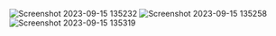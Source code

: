 
![Screenshot 2023-09-15 135232](https://github.com/ujjwalseth5495/Amazon_clone/assets/141544635/041ae74a-846d-49bf-a2c7-de1de67148f3)
![Screenshot 2023-09-15 135258](https://github.com/ujjwalseth5495/Amazon_clone/assets/141544635/81fad9d2-5f14-4950-b5f4-2763fed05b48)
![Screenshot 2023-09-15 135319](https://github.com/ujjwalseth5495/Amazon_clone/assets/141544635/7e35992d-59c1-42fe-9cb5-2c290f57d804)
